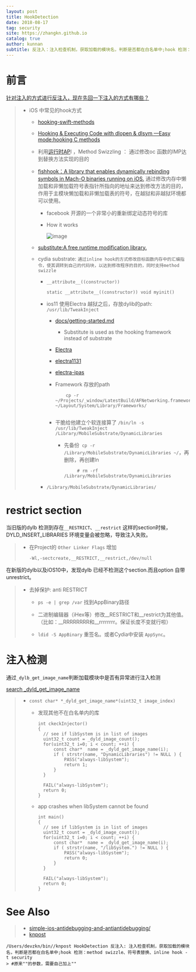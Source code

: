 ```yaml
---
layout: post
title: HookDetection
date: 2018-08-17
tag: security
site: https://zhangkn.github.io
catalog: true
author: kunnan
subtitle: 反注入：注入检查机制，获取加载的模块名，判断是否都在白名单中;hook 检测：method swizzle、符号表替换、inline hook
---
```




# 前言

[针对注入的方式进行反注入，现在先回一下注入的方式有哪些？](https://kunnan.github.io/2018/08/14/hook_methods_in_ios/)

> - iOS 中常见的hook方式
>
>   - [hooking-swift-methods](https://kunnan.github.io/2018/06/06/hooking-swift-methods/)
>
>   - [Hooking & Executing Code with dlopen & dlsym —Easy mode:hooking C methods](https://github.com/zhangkn/hookingCmethods)
>
>   - 利用[运行时AP](https://kunnan.github.io/tags/#Runtime)I ，Method Swizzling ： 通过修改oc 函数的IMP达到替换方法实现的目的
>
>   - [fishhook：A library that enables dynamically rebinding symbols in Mach-O binaries running on iOS.](https://github.com/facebook/fishhook) 通过修改内存中懒加载和非懒加载符号表指针所指向的地址来达到修改方法的目的，作用于主模块懒加载和非懒加载表的符号，在越狱和非越狱环境都可以使用。
>
>     - facebook 开源的一个非常小的重新绑定动态符号的库
>
>     - How it works
>
>       ![image](https://wx3.sinaimg.cn/large/af39b376gy1fu976jnsf3j20jo0pc76u.jpg)
>
>   - [substitute:A free runtime modification library.](https://github.com/coolstar/substitute)
>
>   - cydia substrate: `通过inline hook的方式修改目标函数内存中的汇编指令，使其调转到自己的代码块，以达到修改程序的目的，同时支持method swizzle`
>
>     - `__attribute__((constructor))`
>
>       ```
>       static __attribute__((constructor)) void myinit() 
>       ```
>
>     - ios11 使用Electra 越狱之后，存放dylib的path: `/usr/lib/TweakInject`
>
>       - [docs/getting-started.md](https://github.com/coolstar/electra/blob/master/docs/getting-started.md)
>
>         - Substitute is used as the hooking framework instead of substrate
>
>       - [Electra](https://kunnan.github.io/2018/08/14/hook_methods_in_ios/Electra%20iOS%2011.0%20-%2011.1.2%20jailbreak%20toolkit%20based%20on%20async_awake)
>
>       - [electra1131](https://github.com/coolstar/electra1131)
>
>       - [electra-ipas](https://github.com/coolstar/electra-ipas)
>
>       - Framework 存放的path
>
>         ```
>             cp -r ~/Projects/_window/LatestBuild/AFNetworking.framework ~/Layout/System/Library/Frameworks/
>                 
>         ```
>
>       - 干脆给他建立个软连接算了 ` /bin/ln -s /usr/lib/TweakInject /Library/MobileSubstrate/DynamicLibraries `
>
>         - 先备份` cp -r /Library/MobileSubstrate/DynamicLibraries ~/`，再删除，再创建ln
>
>           ```
>                # rm -rf /Library/MobileSubstrate/DynamicLibraries
>           ```
>
>       
>
>     - `/Library/MobileSubstrate/DynamicLibraries/`

 



# restrict section 

 当旧版的dylb 检测到存在`__RESTRICT`、`__restrict` 这样的section时候，DYLD_INSERT_LIBRARIES 环境变量会被忽略，导致注入失败。

> * 在Project的 `Other Linker Flags` 增加 
>
>   ```
>   -Wl,-sectcreate,__RESTRICT,__restrict,/dev/null
>   
>   ```
>
>   



在新版的dylb以及iOS10中，发现dylb 已经不检测这个section.而且option 自带unrestrict。



> * 去掉保护: anti RESTRICT
>
>   * `ps -e | grep /var` 找到AppBinary路径
>
>   * 二进制编辑器（iHex等）修改__RESTRICT和__restrict为其他值。（比如：__RRRRRRRR和__rrrrrrrr。保证长度不变就行啦）
>
>   * `ldid -S AppBinary` 重签名。或者Cydia中安装 `AppSync`。
>
>     
>
>    
>
>    
>
>    
>
>   



# 注入检测

通过`_dylb_get_image_name`判断加载模块中是否有异常进行注入检测

[search _dyld_get_image_name](https://github.com/AloneMonkey/iOSREBook/search?p=2&q=_dyld_get_image_name&type=&utf8=%E2%9C%93)



> * `const char* *_dyld_get_image_name*(uint32_t image_index)`
>
>   * 发现其他不在白名单内的库
>
>     ```
>     int ckeckInjector() 
>     {
>     	// see if libSystem is in list of images
>     	uint32_t count = _dyld_image_count();
>     	for(uint32_t i=0; i < count; ++i) {
>     		const char*  name = _dyld_get_image_name(i);
>     		if ( strstr(name, "DynamicLibraries") != NULL ) {
>     			PASS("always-libSystem");
>     			return 1;
>     		}
>     	}
>     
>     	FAIL("always-libSystem");
>     	return 0;
>     }
>     
>     ```
>
>     
>
>   * app crashes when libSystem cannot be found
>
>     ```
>     int main() 
>     {
>     	// see if libSystem is in list of images
>     	uint32_t count = _dyld_image_count();
>     	for(uint32_t i=0; i < count; ++i) {
>     		const char*  name = _dyld_get_image_name(i);
>     		if ( strstr(name, "/libSystem.") != NULL ) {
>     			PASS("always-libSystem");
>     			return 0;
>     		}
>     	}
>     
>     	FAIL("always-libSystem");
>     	return 0;
>     }
>     
>     ```
>
>     
>
>   



# See Also 

>* [simple-ios-antidebugging-and-antiantidebugging/](https://everettjf.github.io/2015/12/28/simple-ios-antidebugging-and-antiantidebugging/)
>* [knpost](https://github.com/zhangkn/KNBin/blob/master/knpost) 
>
```
/Users/devzkn/bin//knpost HookDetection 反注入: 注入检查机制，获取加载的模块名，判断是否都在白名单中;hook 检测：method swizzle、符号表替换、inline hook -t security
> #原来""的参数，需要自己加上""
```

